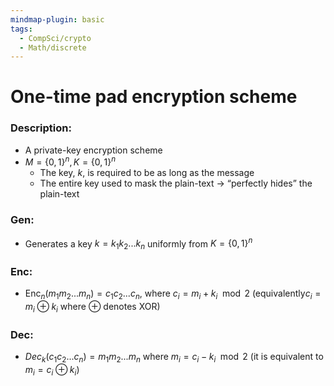 ```yaml
---
mindmap-plugin: basic
tags:
  - CompSci/crypto
  - Math/discrete
---
```

# One-time pad encryption scheme
### Description:
- A private-key encryption scheme
- $M=\{0,1\}^{n}, K=\{0,1\}^n$
	- The key, $k$, is required to be as long as the message
	- The entire key used to mask the plain-text → “perfectly hides” the plain-text
### Gen:
- Generates a key $k = k_1k_2 . . . k_n$ uniformly from $K=\{0,1\}^n$
### Enc:
- $\text{Enc}_n(m_1m_2 . . . m_n) = c_1c_2 . . . c_n$, where $c_i = m_i + k_i \mod 2$ (equivalently$c_i = m_i \oplus k_i$ where $\oplus$ denotes XOR)
### Dec:
- $Dec_k (c_1c_2 . . . c_n) = m_1m_2 . . . m_n$ where $m_i = c_i − k_i \mod 2$ (it is equivalent to  $m_i = c_i \oplus k_i$)